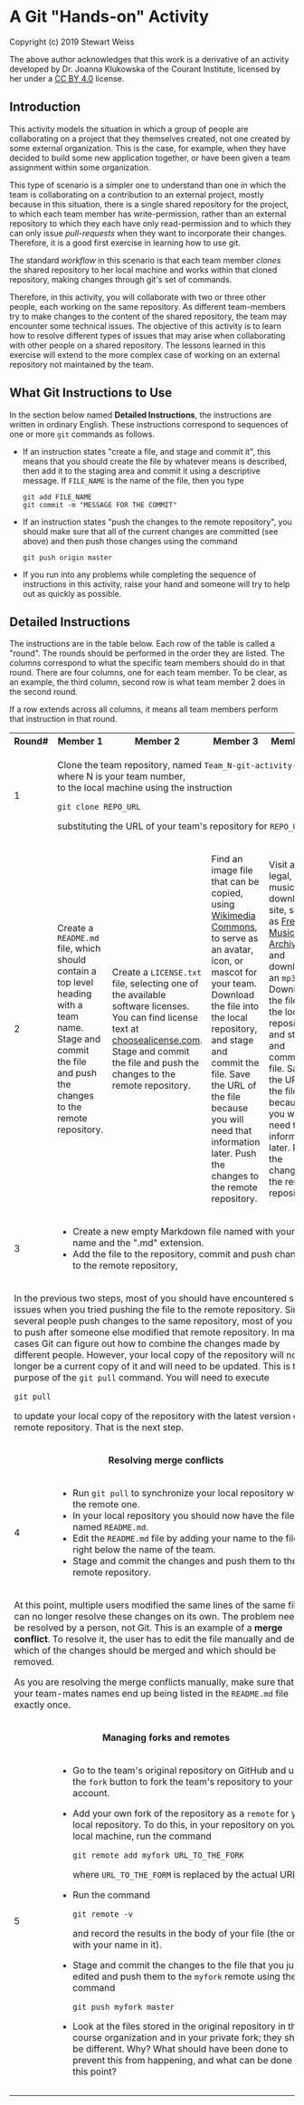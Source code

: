 # A Git "Hands-on" Activity

Copyright (c) 2019 Stewart Weiss

The above author acknowledges that this work is a derivative of an activity
developed by Dr. Joanna Klukowska of the Courant Institute, licensed by her
under a [CC BY 4.0](https://creativecommons.org/licenses/by/4.0/) license.


## Introduction

This activity models the situation in which a group of people are collaborating 
on a project that they themselves created, not one created by some external 
organization. This is the case, for example, when they have decided to build 
some new application together, or have been given a team assignment within some
organization.

This type of scenario is a simpler one to understand than one in which the team 
is collaborating on a contribution to an external project, mostly because in this
situation, there is a single shared repository for the project, to which each team
member has write-permission, rather than an external repository to which they each have
only read-permission and to which they can only issue *pull-requests* when they want to 
incorporate their changes. Therefore, it is a good first exercise in learning how to
use git.

The standard *workflow* in this scenario is that each team member *clones* the shared
repository to her local machine and works within that cloned repository, making
changes through git's set of commands.

Therefore, in this activity, you will collaborate with two or three other people,
each working on the same repository.
As different team-members try to make changes to the content of the shared repository,
the team may  encounter some technical issues. The objective of this activity 
is to learn how to resolve different types of issues
that may arise when collaborating with other people on a shared repository. The 
lessons learned in this exercise will extend to the more complex case of working
on an external repository not maintained by the team.

## What Git Instructions to Use

In the section below named **Detailed Instructions**, the instructions are written 
in ordinary English. These  instructions correspond to sequences of one or more 
`git` commands as follows.

- If an instruction  states "create a file, and stage and commit it", 
this means that you should create the file by whatever means is described, then
add it to the staging area and commit it using a descriptive message. If 
`FILE_NAME` is the name of the file, then you type

  ```
  git add FILE_NAME
  git commit -m "MESSAGE FOR THE COMMIT"
  ```

- If an instruction  states "push the changes to the remote repository", 
you should make sure that all of the current changes are committed (see above) 
and then push those changes using the command

  ```
  git push origin master
  ```

- If you run into any problems while completing the sequence of instructions in 
this activity, raise your hand and someone will try to help out as quickly as
possible.

## Detailed Instructions

The instructions are in the table below. Each row of the table is called a "round".
The rounds should be performed in the order they are listed. The columns correspond to 
what the specific team members should do in that round. There are four columns, 
one for each team member. To be clear, as an example, the third column, second row
is what team member 2 does in the second round.

If a row extends across all columns, it means all team members perform that instruction
in that round.

<table>
<tr> <th>Round#</th><th> Member 1</th><th>  Member 2</th><th>  Member 3 </th><th>  Member 4 </th> </tr>

<tr>
</tr>

<tr>
<td>1 </td>
<td colspan=4>  

Clone the team repository, named `Team_N-git-activity-01`, where N is your team number,  
to the local machine using the instruction

`git clone REPO_URL`

substituting the URL of your team's repository for `REPO_URL`.

</td>
</tr>
<tr>
<td>2 </td>
<td >

Create a `README.md` file, which should contain a top level heading with a team name. 
Stage and commit the file and push the changes to the remote repository.  

</td>
<td>

Create a `LICENSE.txt` file, selecting one of the available software licenses.
You can find license text  at [choosealicense.com](https://choosealicense.com/).
Stage and commit the file and push the changes to the remote repository. 

</td>
<td>

Find an image file that can be copied, using [Wikimedia Commons](https://commons.wikimedia.org/),
to serve as an avatar, icon, or mascot for your team. Download the file into the
local repository,  and stage and commit the file. Save the URL of the file
because you will need that information later. Push the changes to the remote repository.

</td>
<td> 

Visit a legal, free music download site, such as [Free Music Archive.org](https://freemusicarchive.org/about/)
and download an `mp3` file. Download the file into the
local repository,  and stage and commit the file. Save the URL of the file
because you will need that information later. Push the changes to the remote repository.
</td>
</tr>
<tr>
<td>3 </td>
<td colspan=4>

- Create a new empty Markdown file named with your own name and the ".md" extension. 
- Add the file to the repository, commit and push changes to the remote repository,

</td>
</tr>
<tr>

<td colspan=5>

In the previous two steps, most of you should have encountered some issues when you 
tried pushing the file to the remote repository.
Since several people push changes to the same repository, most of you tried to 
push after someone else modified that remote repository. In many cases Git can figure out how to combine
the changes made by different people. However, your local copy of the repository will
no longer be a current copy of it and will need to be updated.
This is the purpose of the `git pull` command.  You will need to execute 

`git pull` 

to update  your local copy of the repository with the latest version of the remote 
repository. That is the next step.

</td>
</tr>

<tr>
<td colspan=5 align=center>

__Resolving merge conflicts__

</td>
</tr>

<tr>
<td>4 </td>
<td colspan=4 >

- Run `git pull` to synchronize your local repository with the remote one.
- In your local repository you should now have the file named `README.md`.
- Edit the `README.md` file by adding your name to the file right below the name of the
team.
- Stage and commit the changes and push them to the remote repository.  
</td>
</tr>

<tr>
<td colspan=5>

At this point, multiple users modified the same lines of the same file. Git can no
longer resolve these changes on its own. The problem needs to be resolved by a
person, not Git. This is an example of a  __merge conflict__. 
To resolve it, the user has to edit the file manually and decide which of the 
changes should be merged and which should be removed.

As you are resolving the merge conflicts manually, make sure that all of your
team-mates names end up being listed in the `README.md` file exactly once.

</td>
</tr>

<tr>
<td colspan=5 align=center>

__Managing forks and remotes__

</td>
</tr>


<tr>
<td>5 </td>
<td colspan=4>

- Go to the team's original repository on GitHub and use the `fork` button to
fork the team's repository to your own account. 

- Add your own fork of the repository as a `remote` for your local repository. To do
this,  in your repository on your local machine, run the command

    `git remote add myfork URL_TO_THE_FORK`

    where `URL_TO_THE_FORM` is replaced by the actual URL

- Run the command

    `git remote -v`

    and record the results in the body of your file (the one with your name in it).

- Stage and commit the changes to the file that you just edited  and push them to 
the `myfork` remote using the command

    `git push myfork master`

- Look at the files stored in the original repository in the course organization and in
your private fork; they should be different. Why?  What should have been done to
prevent this from happening, and what can be done at this point?

</td>

</tr>







<tr>
<td> </td>
<td>

</td>
<td>

</td>
<td>

</td>
<td>

</td>

</tr>




<tr>
<td> </td>
<td colspan=4>

</td>

</tr>


</table>
